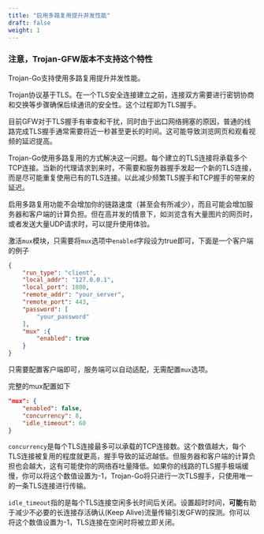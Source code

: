 ```yaml
---
title: "启用多路复用提升并发性能"
draft: false
weight: 1
---
```


### 注意，Trojan-GFW版本不支持这个特性

Trojan-Go支持使用多路复用提升并发性能。

Trojan协议基于TLS。在一个TLS安全连接建立之前，连接双方需要进行密钥协商和交换等步骤确保后续通讯的安全性。这个过程即为TLS握手。

目前GFW对于TLS握手有审查和干扰，同时由于出口网络拥塞的原因，普通的线路完成TLS握手通常需要将近一秒甚至更长的时间。这可能导致浏览网页和观看视频的延迟提高。

Trojan-Go使用多路复用的方式解决这一问题。每个建立的TLS连接将承载多个TCP连接。当新的代理请求到来时，不需要和服务器握手发起一个新的TLS连接，而是尽可能重复使用已有的TLS连接。以此减少频繁TLS握手和TCP握手的带来的延迟。

启用多路复用功能不会增加你的链路速度（甚至会有所减少），而且可能会增加服务器和客户端的计算负担。但在高并发的情景下，如浏览含有大量图片的网页时，或者发送大量UDP请求时，可以提升使用体验。

激活```mux```模块，只需要将```mux```选项中```enabled```字段设为true即可，下面是一个客户端的例子

```json
{
    "run_type": "client",
    "local_addr": "127.0.0.1",
    "local_port": 1080,
    "remote_addr": "your_server",
    "remote_port": 443,
    "password": [
        "your_password"
    ],
    "mux" :{
        "enabled": true
    }
}
```

只需要配置客户端即可，服务端可以自动适配，无需配置```mux```选项。

完整的mux配置如下

```json
"mux": {
    "enabled": false,
    "concurrency": 8,
    "idle_timeout": 60
}
```

```concurrency```是每个TLS连接最多可以承载的TCP连接数。这个数值越大，每个TLS连接被复用的程度就更高，握手导致的延迟越低。但服务器和客户端的计算负担也会越大，这有可能使你的网络吞吐量降低。如果你的线路的TLS握手极端缓慢，你可以将这个数值设置为-1，Trojan-Go将只进行一次TLS握手，只使用唯一的一条TLS连接进行传输。

```idle_timeout```指的是每个TLS连接空闲多长时间后关闭。设置超时时间，**可能**有助于减少不必要的长连接存活确认(Keep Alive)流量传输引发GFW的探测。你可以将这个数值设置为-1，TLS连接在空闲时将被立即关闭。
